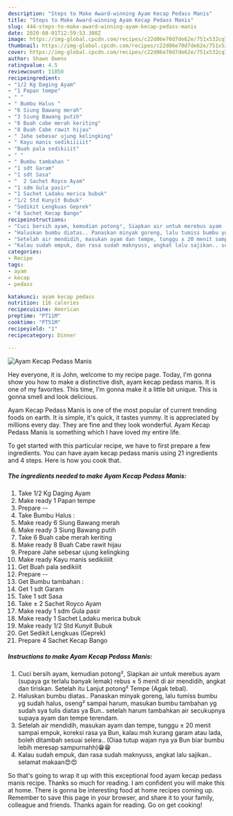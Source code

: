 ```yaml
---
description: "Steps to Make Award-winning Ayam Kecap Pedass Manis"
title: "Steps to Make Award-winning Ayam Kecap Pedass Manis"
slug: 444-steps-to-make-award-winning-ayam-kecap-pedass-manis
date: 2020-08-01T12:59:53.308Z
image: https://img-global.cpcdn.com/recipes/c22d06e70d7de62e/751x532cq70/ayam-kecap-pedass-manis-foto-resep-utama.jpg
thumbnail: https://img-global.cpcdn.com/recipes/c22d06e70d7de62e/751x532cq70/ayam-kecap-pedass-manis-foto-resep-utama.jpg
cover: https://img-global.cpcdn.com/recipes/c22d06e70d7de62e/751x532cq70/ayam-kecap-pedass-manis-foto-resep-utama.jpg
author: Shawn Owens
ratingvalue: 4.5
reviewcount: 11050
recipeingredient:
- "1/2 Kg Daging Ayam"
- "1 Papan tempe"
- " "
- " Bumbu Halus "
- "6 Siung Bawang merah"
- "3 Siung Bawang putih"
- "6 Buah cabe merah keriting"
- "8 Buah Cabe rawit hijau"
- " Jahe sebesar ujung kelingking"
- " Kayu manis sedikiiiiit"
- "Buah pala sedikiiit"
- " "
- " Bumbu tambahan "
- "1 sdt Garam"
- "1 sdt Sasa"
- "  2 Sachet Royco Ayam"
- "1 sdm Gula pasir"
- "1 Sachet Ladaku merica bubuk"
- "1/2 Std Kunyit Bubuk"
- "Sedikit Lengkuas Geprek"
- "4 Sachet Kecap Bango"
recipeinstructions:
- "Cuci bersih ayam, kemudian potong², Siapkan air untuk merebus ayam (supaya gx terlalu banyak lemak) rebus ± 5 menit di air mendidih, angkat dan tiriskan. Setelah itu Lanjut potong² Tempe (Agak tebal)."
- "Haluskan bumbu diatas.. Panaskan minyak goreng, lalu tumiss bumbu yg sudah halus, oseng² sampai harum, masukan bumbu tambahan yg sudah sya tulis diatas ya Bun.. setelah harum tambahkan air secukupnya supaya ayam dan tempe terendam."
- "Setelah air mendidih, masukan ayam dan tempe, tunggu ± 20 menit sampai empuk, koreksi rasa ya Bun, kalau msh kurang garam atau lada, boleh ditambah sesuai selera.. (Oiaa tutup wajan nya ya Bun biar bumbu lebih meresap sampurnahh)😁😁"
- "Kalau sudah empuk, dan rasa sudah maknyuss, angkat lalu sajikan.. selamat makaan😍😍"
categories:
- Recipe
tags:
- ayam
- kecap
- pedass

katakunci: ayam kecap pedass 
nutrition: 116 calories
recipecuisine: American
preptime: "PT11M"
cooktime: "PT51M"
recipeyield: "1"
recipecategory: Dinner

---
```



![Ayam Kecap Pedass Manis](https://img-global.cpcdn.com/recipes/c22d06e70d7de62e/751x532cq70/ayam-kecap-pedass-manis-foto-resep-utama.jpg)

Hey everyone, it is John, welcome to my recipe page. Today, I'm gonna show you how to make a distinctive dish, ayam kecap pedass manis. It is one of my favorites. This time, I'm gonna make it a little bit unique. This is gonna smell and look delicious.



Ayam Kecap Pedass Manis is one of the most popular of current trending foods on earth. It is simple, it's quick, it tastes yummy. It is appreciated by millions every day. They are fine and they look wonderful. Ayam Kecap Pedass Manis is something which I have loved my entire life.


To get started with this particular recipe, we have to first prepare a few ingredients. You can have ayam kecap pedass manis using 21 ingredients and 4 steps. Here is how you cook that.

<!--inarticleads1-->

##### The ingredients needed to make Ayam Kecap Pedass Manis:

1. Take 1/2 Kg Daging Ayam
1. Make ready 1 Papan tempe
1. Prepare  --
1. Take  Bumbu Halus :
1. Make ready 6 Siung Bawang merah
1. Make ready 3 Siung Bawang putih
1. Take 6 Buah cabe merah keriting
1. Make ready 8 Buah Cabe rawit hijau
1. Prepare  Jahe sebesar ujung kelingking
1. Make ready  Kayu manis sedikiiiiit
1. Get Buah pala sedikiiit
1. Prepare  --
1. Get  Bumbu tambahan :
1. Get 1 sdt Garam
1. Take 1 sdt Sasa
1. Take  ± 2 Sachet Royco Ayam
1. Make ready 1 sdm Gula pasir
1. Make ready 1 Sachet Ladaku merica bubuk
1. Make ready 1/2 Std Kunyit Bubuk
1. Get Sedikit Lengkuas (Geprek)
1. Prepare 4 Sachet Kecap Bango




<!--inarticleads2-->

##### Instructions to make Ayam Kecap Pedass Manis:

1. Cuci bersih ayam, kemudian potong², Siapkan air untuk merebus ayam (supaya gx terlalu banyak lemak) rebus ± 5 menit di air mendidih, angkat dan tiriskan. Setelah itu Lanjut potong² Tempe (Agak tebal).
1. Haluskan bumbu diatas.. Panaskan minyak goreng, lalu tumiss bumbu yg sudah halus, oseng² sampai harum, masukan bumbu tambahan yg sudah sya tulis diatas ya Bun.. setelah harum tambahkan air secukupnya supaya ayam dan tempe terendam.
1. Setelah air mendidih, masukan ayam dan tempe, tunggu ± 20 menit sampai empuk, koreksi rasa ya Bun, kalau msh kurang garam atau lada, boleh ditambah sesuai selera.. (Oiaa tutup wajan nya ya Bun biar bumbu lebih meresap sampurnahh)😁😁
1. Kalau sudah empuk, dan rasa sudah maknyuss, angkat lalu sajikan.. selamat makaan😍😍




So that's going to wrap it up with this exceptional food ayam kecap pedass manis recipe. Thanks so much for reading. I am confident you will make this at home. There is gonna be interesting food at home recipes coming up. Remember to save this page in your browser, and share it to your family, colleague and friends. Thanks again for reading. Go on get cooking!
